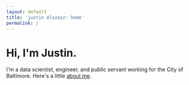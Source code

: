 ```yaml
---
layout: default
title: 'justin elszasz: home'
permalink: /
---
```


# Hi, I'm Justin.

I'm a data scientist, engineer, and public servant working for the City of Baltimore. Here's a little [about me](/about).
